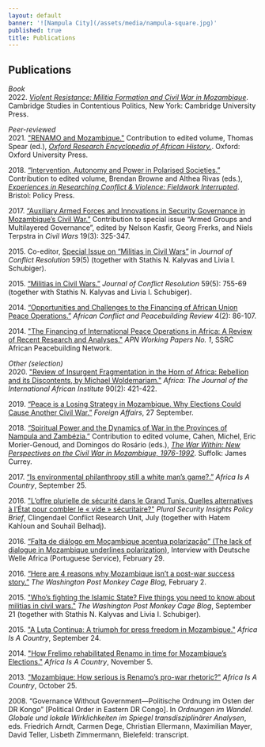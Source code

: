 ```yaml
---
layout: default
banner: '![Nampula City](/assets/media/nampula-square.jpg)'
published: true
title: Publications
---
```



## Publications

_Book_          
2022\. _[Violent Resistance: Militia Formation and Civil War in Mozambique](https://www.cambridge.org/core/books/violent-resistance/9F6785EA6663B77BAA90E8A5FDAC5323 "Violent Resistance")_. Cambridge Studies in Contentious Politics, New York: Cambridge University Press.

_Peer-reviewed_   
2021\. ["RENAMO and Mozambique."](http://doi.org/10.1093/acrefore/9780190277734.013.1028 "RENAMO and Mozambique") Contribution to edited volume, Thomas Spear (ed.), _[Oxford Research Encyclopedia of African History.](https://oxfordre.com/africanhistory "Oxford Research Encyclopedia of African History")_. Oxford: Oxford University Press.        

2018\. [“Intervention, Autonomy and Power in Polarised Societies.”](https://openaccess.leidenuniv.nl/bitstream/handle/1887/71200/Jentzsch_2018_Intervention_autonomy_and_power_in_polarised_societies_T.pdf?sequence=1 "Intervention, Autonomy and Power") Contribution to edited volume, Brendan Browne and Althea Rivas (eds.), _[Experiences in Researching Conflict & Violence: Fieldwork Interrupted](https://policypress.co.uk/experiences-in-researching-conflict-and-violence)_. Bristol: Policy Press.

2017\. [“Auxiliary Armed Forces and Innovations in Security Governance in Mozambique’s Civil War.”](http://www.tandfonline.com/doi/full/10.1080/13698249.2017.1412752 "Auxiliary Armed Forces") Contribution to special issue “Armed Groups and Multilayered Governance”, edited by Nelson Kasfir, Georg Frerks, and Niels Terpstra in _Civil Wars_ 19(3): 325-347.      

2015\. Co-editor, [Special Issue on “Militias in Civil Wars”](http://jcr.sagepub.com/content/59/5.toc "Militias in Civil Wars") in _Journal of Conflict Resolution_ 59(5) (together with Stathis N. Kalyvas and Livia I. Schubiger).    
 
2015\. [“Militias in Civil Wars.”](http://jcr.sagepub.com/content/59/5/755 "Militias in Civil Wars") _Journal of Conflict Resolution_ 59(5): 755-69 (together with Stathis N. Kalyvas and Livia I. Schubiger).    
 
2014\. [“Opportunities and Challenges to the Financing of African Union Peace Operations.”](http://www.jstor.org/stable/10.2979/africonfpeacrevi.4.2.86 "Financing of African Union Peace Operations") _African Conflict and Peacebuilding Review_ 4(2): 86-107.

2014\. ["The Financing of International Peace Operations in Africa: A Review of Recent Research and Analyses."](webarchive.ssrc.org/working-papers/APN_WorkingPapers01_Jentzsch.pdf "APN WorkingPapers 01 Jentzsch") _APN Working Papers No. 1_, SSRC African Peacebuilding Network.   

_Other (selection)_    
2020\. ["Review of Insurgent Fragmentation in the Horn of Africa: Rebellion and its Discontents, by Michael Woldemariam."](https://www.muse.jhu.edu/article/751853) _Africa: The Journal of the International African Institute_ 90(2): 421-422.       

2019\. [“Peace is a Losing Strategy in Mozambique. Why Elections Could Cause Another Civil War.”](https://www.foreignaffairs.com/articles/mozambique/2019-09-27/peace-losing-strategy-mozambique "Peace is a Losing Strategy in Mozambique") _Foreign Affairs_, 27 September.

2018\. [“Spiritual Power and the Dynamics of War in the Provinces of Nampula and Zambézia.”](https://openaccess.leidenuniv.nl/bitstream/handle/1887/71201/Jentzsch_2018_T.pdf?sequence=1 "Leiden University Repository Jentzsch 2018 Spiritual Power") Contribution to edited volume, Cahen, Michel, Eric Morier-Genoud, and Domingos do Rosário (eds.), _[The War Within: New Perspectives on the Civil War in Mozambique, 1976-1992](https://boydellandbrewer.com/the-war-within-hb.html)_. Suffolk: James Currey.

2017\. [“Is environmental philanthropy still a white man’s game?.”](http://africasacountry.com/2017/09/is-environmental-philanthropy-still-a-white-mans-game/) _Africa Is A Country_, September 25.

2016\. ["L’offre plurielle de sécurité dans le Grand Tunis. Quelles alternatives à l’État pour combler le « vide » sécuritaire?"](http://pluralsecurityinsights.org/wp-content/uploads/2016/07/160707_PSI_Policy-brief_Tunis.pdf) _Plural Security Insights Policy Brief_, Clingendael Conflict Research Unit, July (together with Hatem Kahloun and Souhaïl Belhadj).     

2016\. [“Falta de diálogo em Moçambique acentua polarização” (The lack of dialogue in Mozambique underlines polarization)](http://www.dw.com/pt/falta-de-di%C3%A1logo-em-mo%C3%A7ambique-acentua-polariza%C3%A7%C3%A3o/a-19083472), Interview with Deutsche Welle Africa (Portuguese Service), February 29.

2016\. [“Here are 4 reasons why Mozambique isn’t a post-war success story.”](https://www.washingtonpost.com/news/monkey-cage/wp/2016/02/02/here-are-four-reasons-why-we-should-question-mozambiques-post-conflict-success-story-narrative/) _The Washington Post Monkey Cage Blog_, February 2.

2015\. ["Who’s fighting the Islamic State? Five things you need to know about militias in civil wars."](https://www.washingtonpost.com/blogs/monkey-cage/wp/2015/09/21/whos-that-fighting-the-islamic-state-five-things-you-need-to-know-about-militias-in-civil-wars/ "Militias in Civil Wars") _The Washington Post Monkey Cage Blog_, September 21 (together with Stathis N. Kalyvas and Livia I. Schubiger).   

2015\. ["A Luta Continua: A triumph for press freedom in Mozambique."](http://africasacountry.com/2015/09/a-luta-continua-a-triumph-for-press-freedom-in-mozambique/ "A Luta Continua") _Africa Is A Country_, September 24.

2014\. ["How Frelimo rehabilitated Renamo in time for Mozambique’s Elections."](http://africasacountry.com/2014/11/how-frelimo-rehabilitated-renamo-in-time-for-mozambiques-elections/ "Mozambique's Elections") _Africa Is A Country_, November 5.

2013\. ["Mozambique: How serious is Renamo’s pro-war rhetoric?"](http://africasacountry.com/2013/10/mozambique-how-serious-is-renamos-pro-war-rhetoric/ "Renamo's pro-war rhetoric") _Africa Is A Country_, October 25.

2008\. “Governance Without Government—Politische Ordnung im Osten der DR Kongo” [Political Order in Eastern DR Congo]. In _Ordnungen im Wandel. Globale und lokale Wirklichkeiten im Spiegel transdisziplinärer Analysen_, eds. Friedrich Arndt, Carmen Dege, Christian Ellermann, Maximilian Mayer, David Teller, Lisbeth Zimmermann, Bielefeld: transcript.
